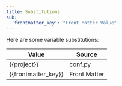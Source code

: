 ```yaml
---
title: Substitutions
sub:
  'frontmatter_key': "Front Matter Value"
---
```


Here are some variable substitutions:

| Value               | Source       |
| ------------------- | ------------ |
| {{project}}         | conf.py      |
| {{frontmatter_key}} | Front Matter |
